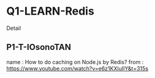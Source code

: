 # Q1-LEARN-Redis
Detail 

## P1-T-IOsonoTAN
name : How to do caching on Node.js by Redis?
from : https://www.youtube.com/watch?v=e6z1KXluIIY&t=315s

## 
